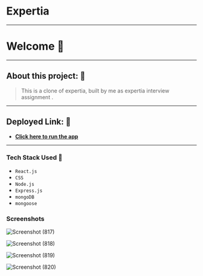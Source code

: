# Expertia
---

# Welcome 👋

---

## About this project: 🙌
> This is a clone of expertia, built by me as expertia interview assignment .

---

## Deployed Link: 🙌
- **[Click here to run the app](https://expertia.herokuapp.com/)**

---
### Tech Stack Used 🔧
- `React.js`
- `CSS`
- `Node.js`
- `Express.js`
- `mongoDB`
- `mongoose`



### Screenshots


![Screenshot (817)](https://user-images.githubusercontent.com/66058183/163659907-04f5c816-5a76-4feb-9d68-91039ed92633.png)

![Screenshot (818)](https://user-images.githubusercontent.com/66058183/163659908-ff83d357-c363-4fb7-ae8f-2ce5f540baa3.png)

![Screenshot (819)](https://user-images.githubusercontent.com/66058183/163659912-48472786-024d-4dce-ae31-33d960e6b382.png)

![Screenshot (820)](https://user-images.githubusercontent.com/66058183/163659914-95a0e351-c132-4006-b185-5e2d886312fc.png)
